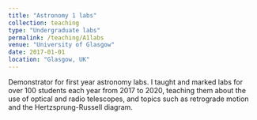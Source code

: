 ```yaml
---
title: "Astronomy 1 labs"
collection: teaching
type: "Undergraduate labs"
permalink: /teaching/A1labs
venue: "University of Glasgow"
date: 2017-01-01
location: "Glasgow, UK"
---
```


Demonstrator for first year astronomy labs. I taught and marked labs for over 100 students each year from 2017 to 2020, teaching them about the use of optical and radio telescopes, and topics such as retrograde motion and the Hertzsprung-Russell diagram.
